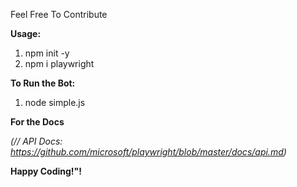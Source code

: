 Feel Free To Contribute

<b>Usage:</b><br>
1. npm init -y <br>
2. npm i playwright <br>

<b>To Run the Bot:</b> <br>
1. node simple.js <br>

<b>For the Docs</b> <br>

<i>(// API Docs: https://github.com/microsoft/playwright/blob/master/docs/api.md)</i>

<b>Happy Coding!"!</b>